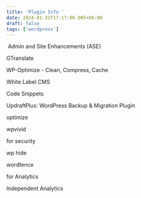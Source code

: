 ```yaml
---
title: 'Plugin Info '
date: 2024-01-31T17:17:00.005+06:00
draft: false
tags: ['wordpress']
---
```


 Admin and Site Enhancements (ASE)

GTranslate

WP-Optimize - Clean, Compress, Cache

White Label CMS

Code Snippets

UpdraftPlus: WordPress Backup & Migration Plugin

optimize

wpvivid

for security 

wp hide

wordfence 

for Analytics

Independent Analytics